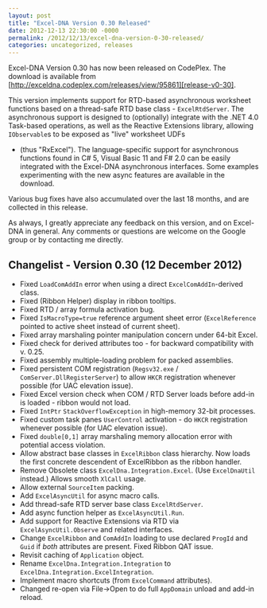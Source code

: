 ```yaml
---
layout: post
title: "Excel-DNA Version 0.30 Released"
date: 2012-12-13 22:30:00 -0000
permalink: /2012/12/13/excel-dna-version-0-30-released/
categories: uncategorized, releases
---
```

Excel-DNA Version 0.30 has now been released on CodePlex. The download
is available from [http://exceldna.codeplex.com/releases/view/95861][release-v0-30].

This version implements support for RTD-based asynchronous worksheet
functions based on a thread-safe RTD base class - `ExcelRtdServer`. The
asynchronous support is designed to (optionally) integrate with
the .NET 4.0 Task-based operations, as well as the Reactive Extensions
library, allowing `IObservable`s to be exposed as "live" worksheet UDFs
- (thus "RxExcel"). The language-specific support for asynchronous
functions found in C# 5, Visual Basic 11 and F# 2.0 can be easily
integrated with the Excel-DNA asynchronous interfaces. Some examples
experimenting with the new async features are available in the
download.

Various bug fixes have also accumulated over the last 18 months, and
are collected in this release.

As always, I greatly appreciate any feedback on this version, and on
Excel-DNA in general. Any comments or questions are welcome on the
Google group or by contacting me directly.

## Changelist - Version 0.30 (12 December 2012)

* Fixed `LoadComAddIn` error when using a direct `ExcelComAddIn`-derived class.
* Fixed (Ribbon Helper) display in ribbon tooltips.
* Fixed RTD / array formula activation bug.
* Fixed `IsMacroType=true` reference argument sheet error (`ExcelReference` pointed to active sheet instead of current sheet).
* Fixed array marshaling pointer manipulation concern under 64-bit Excel.
* Fixed check for derived attributes too - for backward compatibility with v. 0.25.
* Fixed assembly multiple-loading problem for packed assemblies.
* Fixed persistent COM registration (`Regsv32.exe` / `ComServer.DllRegisterServer`) to allow `HKCR` registration whenever possible (for UAC elevation issue).
* Fixed Excel version check when COM / RTD Server loads before add-in is loaded - ribbon would not load.
* Fixed `IntPtr` `StackOverflowException` in high-memory 32-bit processes.
* Fixed custom task panes `UserControl` activation - do `HKCR` registration whenever possible (for UAC elevation issue).
* Fixed `double[0,1]` array marshaling memory allocation error with potential access violation.
* Allow abstract base classes in `ExcelRibbon` class hierarchy. Now loads the first concrete descendent of ExcelRibbon as the ribbon handler.
* Remove Obsolete class `ExcelDna.Integration.Excel`. (Use `ExcelDnaUtil` instead.) Allows smooth `XlCall` usage.
* Allow external `SourceItem` packing.
* Add `ExcelAsyncUtil` for async macro calls.
* Add thread-safe RTD server base class `ExcelRtdServer`.
* Add async function helper as `ExcelAsyncUtil.Run`.
* Add support for Reactive Extensions via RTD via `ExcelAsyncUtil.Observe` and related interfaces.
* Change `ExcelRibbon` and `ComAddIn` loading to use declared `ProgId` and `Guid` if _both_ attributes are present. Fixed Ribbon QAT issue.
* Revisit caching of `Application` object.
* Rename `ExcelDna.Integration.Integration` to `ExcelDna.Integration.ExcelIntegration`.
* Implement macro shortcuts (from `ExcelCommand` attributes).
* Changed re-open via File->Open to do full `AppDomain` unload and add-in reload.

[release-v0-30]: http://exceldna.codeplex.com/releases/view/95861
